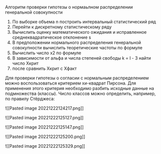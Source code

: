 
Алгоритм проверки гипотезы о нормаьлном распределении генеральной совокупности

1) По выборке объема n построить интервальный статистический ряд
2) Перейти к дискретному статистическому ряду
3) Вычислить оценку математического ожидания и исправленное среднеквадратическое отклонение s
4) В предположении нормального распределения генеральной совокупности вычислить теоретические частоты по формуле
5) Вычислить число x2 по формуле
6) В зависимости от альфа и числа степеней свободы k = l - 3 найти число Xкрит
7) после сравнить Xкрит  c Xфакт

Для проверки гипотезы о согласии с нормальным распределением можно воспользоваться критерием хи-квадрат Пирсона. Для применения этого критерия необходимо разбить исходные данные на подмножества (классы). Число классов можно определить, например, по правилу Стёрджеса:

![[Pasted image 20221222124217.png]]


![[Pasted image 20221222125127.png]]


![[Pasted image 20221222125147.png]]

![[Pasted image 20221222125200.png]]

![[Pasted image 20221222125329.png]]